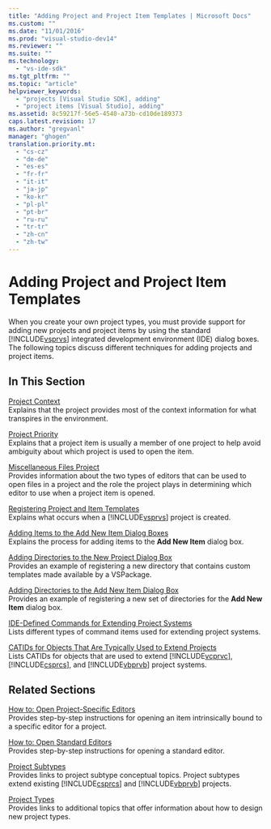 ```yaml
---
title: "Adding Project and Project Item Templates | Microsoft Docs"
ms.custom: ""
ms.date: "11/01/2016"
ms.prod: "visual-studio-dev14"
ms.reviewer: ""
ms.suite: ""
ms.technology: 
  - "vs-ide-sdk"
ms.tgt_pltfrm: ""
ms.topic: "article"
helpviewer_keywords: 
  - "projects [Visual Studio SDK], adding"
  - "project items [Visual Studio], adding"
ms.assetid: 8c59217f-56e5-4540-a73b-cd10de189373
caps.latest.revision: 17
ms.author: "gregvanl"
manager: "ghogen"
translation.priority.mt: 
  - "cs-cz"
  - "de-de"
  - "es-es"
  - "fr-fr"
  - "it-it"
  - "ja-jp"
  - "ko-kr"
  - "pl-pl"
  - "pt-br"
  - "ru-ru"
  - "tr-tr"
  - "zh-cn"
  - "zh-tw"
---
```

# Adding Project and Project Item Templates
When you create your own project types, you must provide support for adding new projects and project items by using the standard [!INCLUDE[vsprvs](../../code-quality/includes/vsprvs_md.md)] integrated development environment (IDE) dialog boxes. The following topics discuss different techniques for adding projects and project items.  
  
## In This Section  
 [Project Context](../../extensibility/internals/project-context.md)  
 Explains that the project provides most of the context information for what transpires in the environment.  
  
 [Project Priority](../../extensibility/internals/project-priority.md)  
 Explains that a project item is usually a member of one project to help avoid ambiguity about which project is used to open the item.  
  
 [Miscellaneous Files Project](../../extensibility/internals/miscellaneous-files-project.md)  
 Provides information about the two types of editors that can be used to open files in a project and the role the project plays in determining which editor to use when a project item is opened.  
  
 [Registering Project and Item Templates](../../extensibility/internals/registering-project-and-item-templates.md)  
 Explains what occurs when a [!INCLUDE[vsprvs](../../code-quality/includes/vsprvs_md.md)] project is created.  
  
 [Adding Items to the Add New Item Dialog Boxes](../../extensibility/internals/adding-items-to-the-add-new-item-dialog-boxes.md)  
 Explains the process for adding items to the **Add New Item** dialog box.  
  
 [Adding Directories to the New Project Dialog Box](../../extensibility/internals/adding-directories-to-the-new-project-dialog-box.md)  
 Provides an example of registering a new directory that contains custom templates made available by a VSPackage.  
  
 [Adding Directories to the Add New Item Dialog Box](../../extensibility/internals/adding-directories-to-the-add-new-item-dialog-box.md)  
 Provides an example of registering a new set of directories for the **Add New Item** dialog box.  
  
 [IDE-Defined Commands for Extending Project Systems](../../extensibility/internals/ide-defined-commands-for-extending-project-systems.md)  
 Lists different types of command items used for extending project systems.  
  
 [CATIDs for Objects That Are Typically Used to Extend Projects](../../extensibility/internals/catids-for-objects-that-are-typically-used-to-extend-projects.md)  
 Lists CATIDs for objects that are used to extend [!INCLUDE[vcprvc](../../code-quality/includes/vcprvc_md.md)], [!INCLUDE[csprcs](../../data-tools/includes/csprcs_md.md)], and [!INCLUDE[vbprvb](../../code-quality/includes/vbprvb_md.md)] project systems.  
  
## Related Sections  
 [How to: Open Project-Specific Editors](../../extensibility/how-to-open-project-specific-editors.md)  
 Provides step-by-step instructions for opening an item intrinsically bound to a specific editor for a project.  
  
 [How to: Open Standard Editors](../../extensibility/how-to-open-standard-editors.md)  
 Provides step-by-step instructions for opening a standard editor.  
  
 [Project Subtypes](../../extensibility/internals/project-subtypes.md)  
 Provides links to project subtype conceptual topics. Project subtypes extend existing [!INCLUDE[csprcs](../../data-tools/includes/csprcs_md.md)] and [!INCLUDE[vbprvb](../../code-quality/includes/vbprvb_md.md)] projects.  
  
 [Project Types](../../extensibility/internals/project-types.md)  
 Provides links to additional topics that offer information about how to design new project types.